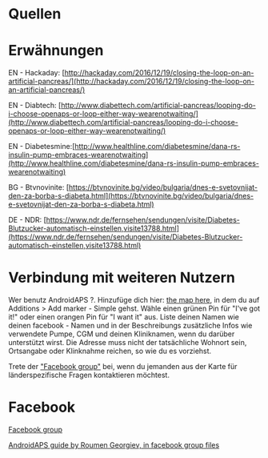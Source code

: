 Quellen
=======

Erwähnungen
===========
EN - Hackaday: [http://hackaday.com/2016/12/19/closing-the-loop-on-an-artificial-pancreas/](http://hackaday.com/2016/12/19/closing-the-loop-on-an-artificial-pancreas/)

EN - Diabtech: [http://www.diabettech.com/artificial-pancreas/looping-do-i-choose-openaps-or-loop-either-way-wearenotwaiting/](http://www.diabettech.com/artificial-pancreas/looping-do-i-choose-openaps-or-loop-either-way-wearenotwaiting/)

EN - Diabetesmine:[http://www.healthline.com/diabetesmine/dana-rs-insulin-pump-embraces-wearenotwaiting](http://www.healthline.com/diabetesmine/dana-rs-insulin-pump-embraces-wearenotwaiting)

BG - Btvnovinite: [https://btvnovinite.bg/video/bulgaria/dnes-e-svetovnijat-den-za-borba-s-diabeta.html](https://btvnovinite.bg/video/bulgaria/dnes-e-svetovnijat-den-za-borba-s-diabeta.html)

DE - NDR: [https://www.ndr.de/fernsehen/sendungen/visite/Diabetes-Blutzucker-automatisch-einstellen,visite13788.html](https://www.ndr.de/fernsehen/sendungen/visite/Diabetes-Blutzucker-automatisch-einstellen,visite13788.html)

Verbindung mit weiteren Nutzern
===============================

Wer benutz AndroidAPS ?. Hinzufüge dich hier: [the map here](https://www.zeemaps.com/map?group=2617973), in dem du auf Additions > Add marker  - Simple gehst. Wähle einen grünen Pin für "I've got it!" oder einen orangen Pin für "I want it" aus.
Liste deinen Namen wie deinen facebook - Namen und in der Beschreibungs zusätzliche Infos wie verwendete Pumpe, CGM und deinen Kliniknamen, wenn du darüber unterstützt wirst.
Die Adresse muss nicht der tatsächliche Wohnort sein, Ortsangabe oder Klinknahme reichen, so wie du es vorziehst. 

Trete der ["Facebook group"](https://www.facebook.com/groups/1900195340201874/) bei, wenn du jemanden aus der Karte für länderspezifische Fragen kontaktieren möchtest.



Facebook
========

[Facebook group](https://www.facebook.com/groups/1900195340201874/)

[AndroidAPS guide by Roumen Georgiev, in facebook group files](https://www.facebook.com/groups/1900195340201874/files/)
